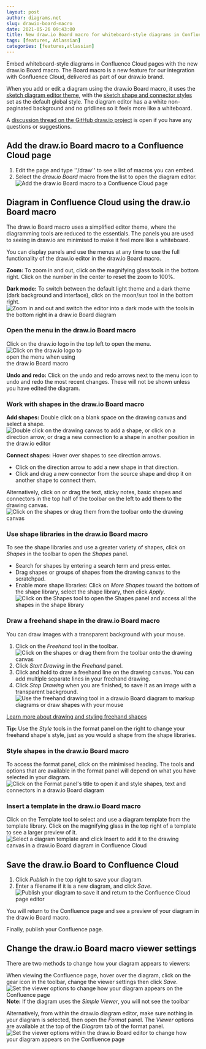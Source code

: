 ```yaml
---
layout: post
author: diagrams.net
slug: drawio-board-macro
date: 2021-05-26 09:43:00
title: New draw.io Board macro for whiteboard-style diagrams in Confluence Cloud
tags: [features, Atlassian]
categories: [features,atlassian]
---
```


Embed whiteboard-style diagrams in Confluence Cloud pages with the new draw.io Board macro. The Board macro is a new feature for our integration with Confluence Cloud, delivered as part of our draw.io brand.

When you add or edit a diagram using the draw.io Board macro, it uses the [sketch diagram editor theme](/blog/diagram-editor-theme.html), with the [sketch shape and connector styles](/blog/rough-style.html) set as the default global style. The diagram editor has a a white non-paginated background and no gridlines so it feels more like a whiteboard. 

A [discussion thread on the GitHub draw.io project](https://github.com/jgraph/drawio/discussions/2056) is open if you have any questions or suggestions.

## Add the draw.io Board macro to a Confluence Cloud page

1. Edit the page and type ''/draw'' to see a list of macros you can embed.
2. Select the _draw.io Board_ macro from the list to open the diagram editor. 
<br /><img src="/assets/img/blog/drawio-board-insert.png" style="width=100%;max-width:500px;height:auto;" alt="Add the draw.io Board macro to a Confluence Cloud page">


## Diagram in Confluence Cloud using the draw.io Board macro

The draw.io Board macro uses a simplified editor theme, where the diagramming tools are reduced to the essentials. The panels you are used to seeing in draw.io are minimised to make it feel more like a whiteboard. 

You can display panels and use the menus at any time to use the full functionality of the draw.io editor in the draw.io Board macro.

**Zoom:** To zoom in and out, click on the magnifying glass tools in the bottom right. Click on the number in the center to reset the zoom to 100%.

**Dark mode:** To switch between the default light theme and a dark theme (dark background and interface), click on the moon/sun tool in the bottom right. 
<br /><img src="/assets/img/blog/board-conf-zoom-dark.png" style="width=100%;max-width:500px;height:auto;" alt="Zoom in and out and switch the editor into a dark mode with the tools in the bottom right in a draw.io Board diagram">

### Open the menu in the draw.io Board macro

Click on the draw.io logo in the top left to open the menu. 
<br /><img src="/assets/img/blog/board-conf-menu.png" style="width=100%;max-width:200px;height:auto;" alt="Click on the draw.io logo to open the menu when using the draw.io Board macro">

**Undo and redo:** Click on the undo and redo arrows next to the menu icon to undo and redo the most recent changes. These will not be shown unless you have edited the diagram.


### Work with shapes in the draw.io Board macro

**Add shapes:** Double click on a blank space on the drawing canvas and select a shape.
<br /><img src="/assets/img/blog/sketch-ui-add-shapes.gif" style="width=100%;max-width:500px;height:auto;" alt="Double click on the drawing canvas to add a shape, or click on a direction arrow, or drag a new connection to a shape in another position in the draw.io editor">

**Connect shapes:** Hover over shapes to see direction arrows.
* Click on the direction arrow to add a new shape in that direction.
* Click and drag a new connector from the source shape and drop it on another shape to connect them.

Alternatively, click on or drag the text, sticky notes, basic shapes and connectors in the top half of the toolbar on the left to add them to the drawing canvas. 
<br /><img src="/assets/img/blog/board-conf-toolbar-shapes.png" style="width=100%;max-width:500px;height:auto;" alt="Click on the shapes or drag them from the toolbar onto the drawing canvas">

### Use shape libraries in the draw.io Board macro

To see the shape libraries and use a greater variety of shapes, click on _Shapes_ in the toolbar to open the _Shapes_ panel. 
* Search for shapes by entering a search term and press enter. 
* Drag shapes or groups of shapes from the drawing canvas to the scratchpad. 
* Enable more shape libraries: Click on _More Shapes_ toward the bottom of the shape library, select the shape library, then click _Apply_.
<br /><img src="/assets/img/blog/board-conf-shapes-panel.png" style="width=100%;max-width:500px;height:auto;" alt="Click on the Shapes tool to open the Shapes panel and access all the shapes in the shape library">

### Draw a freehand shape in the draw.io Board macro

You can draw images with a transparent background with your mouse. 

1. Click on the _Freehand_ tool in the toolbar.
<br /><img src="/assets/img/blog/board-conf-freehand.png" style="width=100%;max-width:500px;height:auto;" alt="Click on the shapes or drag them from the toolbar onto the drawing canvas">
2. Click _Start Drawing_ in the _Freehand_ panel. 
3. Click and hold to draw a freehand line on the drawing canvas. You can add multiple separate lines in your freehand drawing.
4. Click _Stop Drawing_ when you are finished, to save it as an image with a transparent background. 
<br /><img src="/assets/img/blog/sketch-ui-freehand-drawing.gif" style="width=100%;max-width:500px;height:auto;" alt="Use the freehand drawing tool in a draw.io Board diagram to markup diagrams or draw shapes with your mouse">

[Learn more about drawing and styling freehand shapes](/blog/freehand-drawing.html)

**Tip:** Use the _Style_ tools in the format panel on the right to change your freehand shape's style, just as you would a shape from the shape libraries.


### Style shapes in the draw.io Board macro

To access the format panel, click on the minimised heading. The tools and options that are available in the format panel will depend on what you have selected in your diagram. 
<br /><img src="/assets/img/blog/board-conf-format-panel.png" style="width=100%;max-width:500px;height:auto;" alt="Click on the Format panel's title to open it and style shapes, text and connectors in a draw.io Board diagram">


### Insert a template in the draw.io Board macro

Click on the Template tool to select and use a diagram template from the template library. Click on the magnifying glass in the top right of a template to see a larger preview of it.
<br /><img src="/assets/img/blog/board-conf-template-manager.png" style="width=100%;max-width:500px;height:auto;" alt="Select a diagram template and click Insert to add it to the drawing canvas in a draw.io Board diagram in Confluence Cloud">


## Save the draw.io Board to Confluence Cloud

1. Click _Publish_ in the top right to save your diagram.
2. Enter a filename if it is a new diagram, and click _Save_. 
<br /><img src="/assets/img/blog/confluence-cloud-board-publish.png" style="width=100%;max-width:500px;height:auto;" alt="Publish your diagram to save it and return to the Confluence Cloud page editor">

You will return to the Confluence page and see a preview of your diagram in the draw.io Board macro. 

Finally, publish your Confluence page.

## Change the draw.io Board macro viewer settings

There are two methods to change how your diagram appears to viewers:

When viewing the Confluence page, hover over the diagram, click on the gear icon in the toolbar, change the viewer settings then click _Save_. 
<br /><img src="/assets/img/blog/confluence-cloud-board-viewer-options.png" style="width=100%;max-width:500px;height:auto;" alt="Set the viewer options to change how your diagram appears on the Confluence page">
<br />**Note:** If the diagram uses the _Simple Viewer_, you will not see the toolbar

Alternatively, from within the draw.io diagram editor, make sure nothing in your diagram is selected, then open the _Format_ panel. The _Viewer_ options are available at the top of the _Diagram_ tab of the format panel.
<br /><img src="/assets/img/blog/board-conf-viewer-settings.png" style="width=100%;max-width:500px;height:auto;" alt="Set the viewer options within the draw.io Board editor to change how your diagram appears on the Confluence page">

